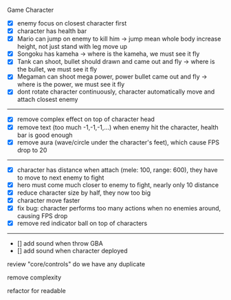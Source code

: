 Game Character
- [x] enemy focus on closest character first
- [x] character has health bar
- [x] Mario can jump on enemy to kill him -> jump mean whole body increase height, not just stand with leg move up
- [x] Songoku has kameha -> where is the kameha, we must see it fly
- [x] Tank can shoot, bullet should drawn and came out and fly -> where is the bullet, we must see it fly
- [x] Megaman can shoot mega power, power bullet came out and fly -> where is the power, we must see it fly
- [x] dont rotate character continuously, character automatically move and attach closest enemy
--------------------------------------------
- [x] remove complex effect on top of character head
- [x] remove text (too much -1,-1,-1,...) when enemy hit the character, health bar is good enough
- [x] remove aura (wave/circle under the character's feet), which cause FPS drop to 20
--------------------------------------------
- [x] character has distance when attach (mele: 100, range: 600), they have to move to next enemy to fight
- [x] hero must come much closer to enemy to fight, nearly only 10 distance
- [x] reduce character size by half, they now too big
- [x] character move faster
- [x] fix bug: character performs too many actions when no enemies around, causing FPS drop
- [x] remove red indicator ball on top of characters

--------------------------------------------
- [] add sound when throw GBA
- [] add sound when character deployed



review "core/controls" do we have any duplicate

remove complexity

refactor for readable